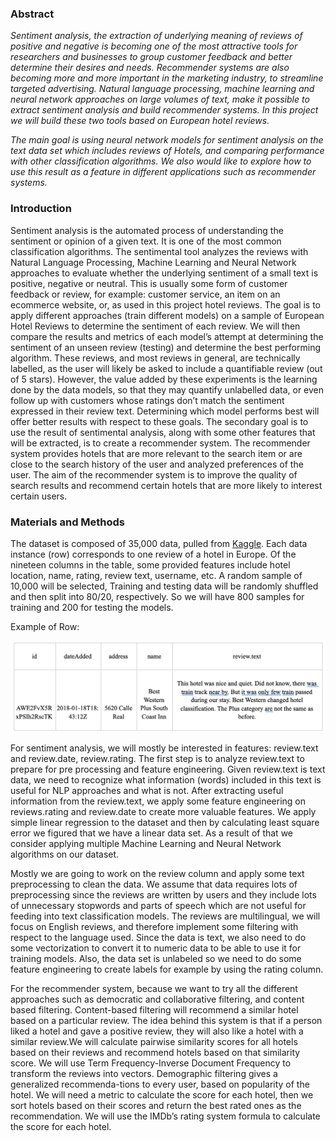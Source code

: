 
### Abstract 

*Sentiment analysis, the extraction of underlying meaning of reviews of positive and negative is becoming one of the most attractive tools for researchers and businesses to group customer feedback and better determine their desires and needs. Recommender systems are also becoming more and more important in the marketing industry, to streamline targeted advertising. Natural language processing, machine learning and neural network approaches on large volumes of text, make it possible to extract sentiment analysis and build recommender systems. In this project we will build these two tools based on European hotel reviews.*

*The main goal is using neural network models for sentiment analysis on the text data set which includes reviews of Hotels, and comparing performance with other classification algorithms. We also would like to explore how to use this result as a feature in different applications such as recommender systems.*


### Introduction

Sentiment analysis is the automated process of understanding the sentiment or opinion of a given text. It is one of the most common classification algorithms. The sentimental tool analyzes the reviews with Natural Language Processing, Machine Learning and Neural Network approaches to evaluate whether the underlying sentiment of a small text is positive, negative or neutral. This is usually some form of customer feedback or review, for example: customer service, an item on an ecommerce website, or, as used in this project hotel reviews.
The goal is to apply different approaches (train different models) on a sample of European Hotel Reviews to determine the sentiment of each review. We will then compare the results and metrics of each model’s attempt at determining the sentiment of an unseen review (testing) and determine the best performing algorithm. These reviews, and most reviews in general, are technically labelled, as the user will likely be asked to include a quantifiable review (out of 5 stars). However, the value added by these experiments is the learning done by the data models, so that they may quantify unlabelled data, or even follow up with customers whose ratings don’t match the sentiment expressed in their review text. Determining which model performs best will offer better results with respect to these goals. 
The secondary goal is to use the result of sentimental analysis, along with some other features that will be extracted, is to create a recommender system. The recommender system provides hotels that are more relevant to the search item or are close to the search history of the user and analyzed preferences of the user. The aim of the recommender system is to improve the quality of search results and recommend certain hotels that are more likely to interest certain users.


### Materials and Methods

The dataset is composed of 35,000 data, pulled from [Kaggle](https://www.kaggle.com/datafiniti/hotel-reviews). Each data instance (row) corresponds to one review of a hotel in Europe. Of the nineteen columns in the table, some provided features include hotel location, name, rating, review text, username, etc. A random sample of 10,000 will be selected, Training and testing data will be randomly shuffled and then split into 80/20, respectively. So we will have 800 samples for training and 200 for testing the models. 

Example of Row:

![example-data](assets/data-example.png)



For sentiment analysis, we will mostly be interested in features: review.text and review.date, review.rating. The first step is to analyze review.text to prepare for pre processing and feature engineering. Given review.text is text data, we need to recognize what information (words) included in this text is useful for NLP approaches and what is not. After extracting useful information from the review.text, we apply some feature engineering on reviews.rating and review.date to create more valuable features. We apply simple linear regression to the dataset  and then by calculating least square error we figured that we have a linear data set.  As a result of that we consider applying multiple Machine Learning and Neural Network algorithms on our dataset.


Mostly we are going to work on the review column and apply some text preprocessing to clean the data. We assume that data requires lots of preprocessing since the reviews are written by users and they include lots of unnecessary stopwords and parts of speech which are not useful for feeding into text classification models. The reviews are multilingual, we will focus on English reviews, and therefore implement some filtering with respect to the language used. Since the data is text, we also need to do some vectorization to convert it to numeric data to be able to use it for training models. Also, the data set is unlabeled so we need to do some feature engineering to create labels for example by using the rating column. 

For the recommender system, because we want to try all the different approaches such as democratic and collaborative filtering, and content based filtering. 
Content-based filtering will recommend a similar hotel based on a particular review. The idea behind this system is that if a person liked a hotel and gave a positive review, they will also like a hotel with a similar review.We will calculate pairwise similarity scores for all hotels based on their reviews and recommend hotels based on that similarity score. We will use Term Frequency-Inverse Document Frequency to transform the reviews into vectors.
Demographic filtering gives  a  generalized  recommenda-tions to every user,  based on popularity of the hotel. We will need a metric to calculate the score for each hotel, then we sort  hotels based on their scores and return the best rated ones as the recommendation. We will use the IMDb’s rating system formula to calculate the score for each hotel.



